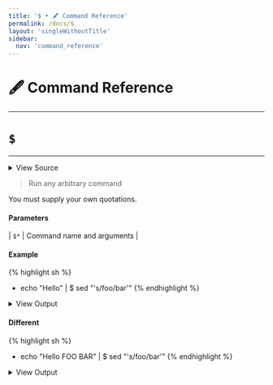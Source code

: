 ```yaml
---
title: '$ • 🖋️ Command Reference'
permalink: /docs/$
layout: 'singleWithoutTitle'
sidebar:
  nav: 'command_reference'
---
```


# 🖋️ Command Reference

---

# `$`

---



<details>
  <summary>View Source</summary>

{% highlight sh %}

!fn --shellpen-private writeDSL writeln "$@"
{% endhighlight %}

</details>



> Run any arbitrary command

You must supply your own quotations.


#### Parameters

| `$*` | Command name and arguments |













#### Example



{% highlight sh %}
- echo "Hello" \| $ sed "'s/foo/bar'"
{% endhighlight %}



<details>
  <summary>View Output</summary>

{% highlight sh %}
echo "Hello" | sed 's/foo/bar'
{% endhighlight %}

</details>








#### Different



{% highlight sh %}
- echo "Hello FOO BAR" \| $ sed "'s/foo/bar'"
{% endhighlight %}



<details>
  <summary>View Output</summary>

{% highlight sh %}
echo "Hello FOO BAR" | sed 's/foo/bar'
{% endhighlight %}

</details>







